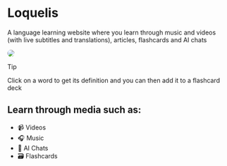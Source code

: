 # Loquelis

A language learning website where you learn through music and videos (with live subtitles and translations), articles, flashcards and AI chats


<img src="./static/video-view.png" style="border-radius:1em;">

> [!TIP]
> Click on a word to get its definition and you can then add it to a flashcard deck

## Learn through media such as:
- 📹 Videos
- 🎧 Music
- 💬 AI Chats
- 🗃️ Flashcards